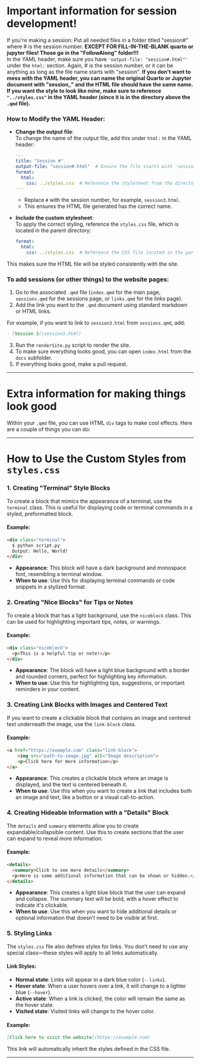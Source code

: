 # Important information for session development!

If you're making a session:
Put all needed files in a folder titled "session#" where # is the session number. **EXCEPT FOR FILL-IN-THE-BLANK quarto or jupyter files! Those go in the "FollowAlong" folder!!!**  
In the YAML header, make sure you have `'output-file: "session#.html"'` under the `html:` section. Again, # is the session number, or it can be anything as long as the file name starts with "session". **If you don't want to mess with the YAML header, you can name the original Quarto or Jupyter document with "session_" and the HTML file should have the same name. If you want the style to look like mine, make sure to reference `"../styles.css"` in the YAML header (since it is in the directory above the `.qmd` file).**

### How to Modify the YAML Header:

- **Change the output file**:  
  To change the name of the output file, add this under `html:` in the YAML header:
  ```yaml
  ---
  title: "Session #"
  output-file: "session#.html"  # Ensure the file starts with 'session'
  format:
    html:
      css: ../styles.css  # Reference the stylesheet from the directory above
  ---
  ```

  - Replace `#` with the session number, for example, `session3.html`.
  - This ensures the HTML file generated has the correct name.
  
- **Include the custom stylesheet**:  
  To apply the correct styling, reference the `styles.css` file, which is located in the parent directory:
  ```yaml
  format:
    html:
      css: ../styles.css  # Reference the CSS file located in the parent folder
  ```

This makes sure the HTML file will be styled consistently with the site.

### To add sessions (or other things) to the website pages:

1. Go to the associated `.qmd` file (`index.qmd` for the main page, `sessions.qmd` for the sessions page, or `links.qmd` for the links page).
2. Add the link you want to the `.qmd` document using standard markdown or HTML links.

For example, if you want to link to `session3.html` from `sessions.qmd`, add:
```markdown
- [Session 3](session3.html)
```

3. Run the `renderSite.py` script to render the site.  
4. To make sure everything looks good, you can open `index.html` from the `docs` subfolder.
5. If everything looks good, make a pull request.

---

# Extra information for making things look good

Within your `.qmd` file, you can use HTML `div` tags to make cool effects. Here are a couple of things you can do:

---

# How to Use the Custom Styles from `styles.css`

### 1. **Creating "Terminal" Style Blocks**

To create a block that mimics the appearance of a terminal, use the `terminal` class. This is useful for displaying code or terminal commands in a styled, preformatted block.

#### Example:
```html
<div class="terminal">
  $ python script.py
  Output: Hello, World!
</div>
```

- **Appearance**: This block will have a dark background and monospace font, resembling a terminal window.
- **When to use**: Use this for displaying terminal commands or code snippets in a stylized format.

### 2. **Creating "Nice Blocks" for Tips or Notes**

To create a block that has a light background, use the `niceblock` class. This can be used for highlighting important tips, notes, or warnings.

#### Example:
```html
<div class="niceblock">
  <p>This is a helpful tip or note!</p>
</div>
```

- **Appearance**: The block will have a light blue background with a border and rounded corners, perfect for highlighting key information.
- **When to use**: Use this for highlighting tips, suggestions, or important reminders in your content.

### 3. **Creating Link Blocks with Images and Centered Text**

If you want to create a clickable block that contains an image and centered text underneath the image, use the `link-block` class.

#### Example:
```html
<a href="https://example.com" class="link-block">
    <img src="path-to-image.jpg" alt="Image description">
    <p>Click here for more information</p>
</a>
```

- **Appearance**: This creates a clickable block where an image is displayed, and the text is centered beneath it.
- **When to use**: Use this when you want to create a link that includes both an image and text, like a button or a visual call-to-action.

### 4. **Creating Hideable Information with a "Details" Block**

The `details` and `summary` elements allow you to create expandable/collapsible content. Use this to create sections that the user can expand to reveal more information.

#### Example:
```html
<details>
  <summary>Click to see more details</summary>
  <p>Here is some additional information that can be shown or hidden.</p>
</details>
```

- **Appearance**: This creates a light blue block that the user can expand and collapse. The summary text will be bold, with a hover effect to indicate it's clickable.
- **When to use**: Use this when you want to hide additional details or optional information that doesn’t need to be visible at first.

### 5. **Styling Links**

The `styles.css` file also defines styles for links. You don’t need to use any special class—these styles will apply to all links automatically.

#### Link Styles:
- **Normal state**: Links will appear in a dark blue color (`--links`).
- **Hover state**: When a user hovers over a link, it will change to a lighter blue (`--hover`).
- **Active state**: When a link is clicked, the color will remain the same as the hover state.
- **Visited state**: Visited links will change to the hover color.

#### Example:
```markdown
[Click here to visit the website](https://example.com)
```

This link will automatically inherit the styles defined in the CSS file.

---

